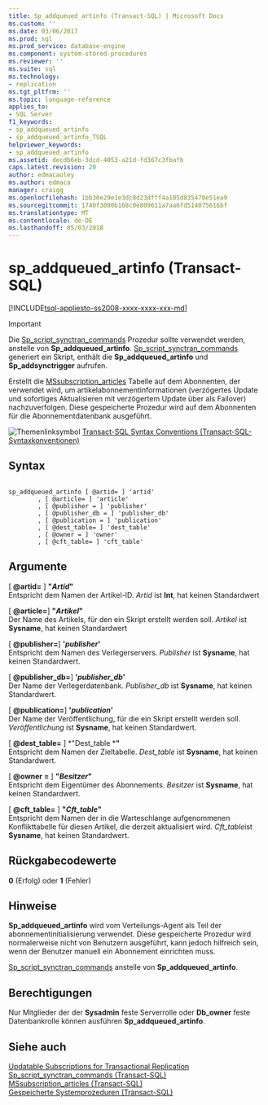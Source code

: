 ```yaml
---
title: Sp_addqueued_artinfo (Transact-SQL) | Microsoft Docs
ms.custom: ''
ms.date: 03/06/2017
ms.prod: sql
ms.prod_service: database-engine
ms.component: system-stored-procedures
ms.reviewer: ''
ms.suite: sql
ms.technology:
- replication
ms.tgt_pltfrm: ''
ms.topic: language-reference
applies_to:
- SQL Server
f1_keywords:
- sp_addqueued_artinfo
- sp_addqueued_artinfo_TSQL
helpviewer_keywords:
- sp_addqueued_artinfo
ms.assetid: decdb6eb-3dcd-4053-a21d-fd367c3fbafb
caps.latest.revision: 20
author: edmacauley
ms.author: edmaca
manager: craigg
ms.openlocfilehash: 1bb30e29e1e3dc8d23dfff4a105d835470e51ea9
ms.sourcegitcommit: 1740f3090b168c0e809611a7aa6fd514075616bf
ms.translationtype: MT
ms.contentlocale: de-DE
ms.lasthandoff: 05/03/2018
---
```

# <a name="spaddqueuedartinfo-transact-sql"></a>sp_addqueued_artinfo (Transact-SQL)
[!INCLUDE[tsql-appliesto-ss2008-xxxx-xxxx-xxx-md](../../includes/tsql-appliesto-ss2008-xxxx-xxxx-xxx-md.md)]

  
  
> [!IMPORTANT]  
>  Die [Sp_script_synctran_commands](../../relational-databases/system-stored-procedures/sp-script-synctran-commands-transact-sql.md) Prozedur sollte verwendet werden, anstelle von **Sp_addqueued_artinfo**. [Sp_script_synctran_commands](../../relational-databases/system-stored-procedures/sp-script-synctran-commands-transact-sql.md) generiert ein Skript, enthält die **Sp_addqueued_artinfo** und **Sp_addsynctrigger** aufrufen.  
  
 Erstellt die [MSsubscription_articles](../../relational-databases/system-tables/mssubscription-articles-transact-sql.md) Tabelle auf dem Abonnenten, der verwendet wird, um artikelabonnementinformationen (verzögertes Update und sofortiges Aktualisieren mit verzögertem Update über als Failover) nachzuverfolgen. Diese gespeicherte Prozedur wird auf dem Abonnenten für die Abonnementdatenbank ausgeführt.  
  
 ![Themenlinksymbol](../../database-engine/configure-windows/media/topic-link.gif "Topic link icon") [Transact-SQL Syntax Conventions (Transact-SQL-Syntaxkonventionen)](../../t-sql/language-elements/transact-sql-syntax-conventions-transact-sql.md)  
  
## <a name="syntax"></a>Syntax  
  
```  
  
sp_addqueued_artinfo [ @artid= ] 'artid'  
        , [ @article= ] 'article'  
        , [ @publisher = ] 'publisher'  
        , [ @publisher_db = ] 'publisher_db'  
        , [ @publication = ] 'publication'  
        , [ @dest_table= ] 'dest_table'  
        , [ @owner = ] 'owner'  
        , [ @cft_table= ] 'cft_table'  
```  
  
## <a name="arguments"></a>Argumente  
 [  **@artid=** ] **"***Artid***"**  
 Entspricht dem Namen der Artikel-ID. *Artid* ist **Int**, hat keinen Standardwert  
  
 [  **@article=**] **"***Artikel***"**  
 Der Name des Artikels, für den ein Skript erstellt werden soll. *Artikel* ist **Sysname**, hat keinen Standardwert  
  
 [ **@publisher=**] **'***publisher***'**  
 Entspricht dem Namen des Verlegerservers. *Publisher* ist **Sysname**, hat keinen Standardwert.  
  
 [ **@publisher_db=**] **'***publisher_db***'**  
 Der Name der Verlegerdatenbank. *Publisher_db* ist **Sysname**, hat keinen Standardwert.  
  
 [ **@publication=**] **'***publication***'**  
 Der Name der Veröffentlichung, für die ein Skript erstellt werden soll. *Veröffentlichung* ist **Sysname**, hat keinen Standardwert.  
  
 [  **@dest_table=** ] *"Dest_table ***"**  
 Entspricht dem Namen der Zieltabelle. *Dest_table* ist **Sysname**, hat keinen Standardwert.  
  
 [ **@owner =** ] **"***Besitzer***"**  
 Entspricht dem Eigentümer des Abonnements. *Besitzer* ist **Sysname**, hat keinen Standardwert.  
  
 [  **@cft_table=** ] **"***Cft_table***"**  
 Entspricht dem Namen der in die Warteschlange aufgenommenen Konflikttabelle für diesen Artikel, die derzeit aktualisiert wird. *Cft_table*ist **Sysname**, hat keinen Standardwert.  
  
## <a name="return-code-values"></a>Rückgabecodewerte  
 **0** (Erfolg) oder **1** (Fehler)  
  
## <a name="remarks"></a>Hinweise  
 **Sp_addqueued_artinfo** wird vom Verteilungs-Agent als Teil der abonnementinitialisierung verwendet. Diese gespeicherte Prozedur wird normalerweise nicht von Benutzern ausgeführt, kann jedoch hilfreich sein, wenn der Benutzer manuell ein Abonnement einrichten muss.  
  
 [Sp_script_synctran_commands](../../relational-databases/system-stored-procedures/sp-script-synctran-commands-transact-sql.md) anstelle von **Sp_addqueued_artinfo**.  
  
## <a name="permissions"></a>Berechtigungen  
 Nur Mitglieder der der **Sysadmin** feste Serverrolle oder **Db_owner** feste Datenbankrolle können ausführen **Sp_addqueued_artinfo**.  
  
## <a name="see-also"></a>Siehe auch  
 [Updatable Subscriptions for Transactional Replication](../../relational-databases/replication/transactional/updatable-subscriptions-for-transactional-replication.md)   
 [Sp_script_synctran_commands &#40;Transact-SQL&#41;](../../relational-databases/system-stored-procedures/sp-script-synctran-commands-transact-sql.md)   
 [MSsubscription_articles &#40;Transact-SQL&#41;](../../relational-databases/system-tables/mssubscription-articles-transact-sql.md)   
 [Gespeicherte Systemprozeduren &#40;Transact-SQL&#41;](../../relational-databases/system-stored-procedures/system-stored-procedures-transact-sql.md)  
  
  
